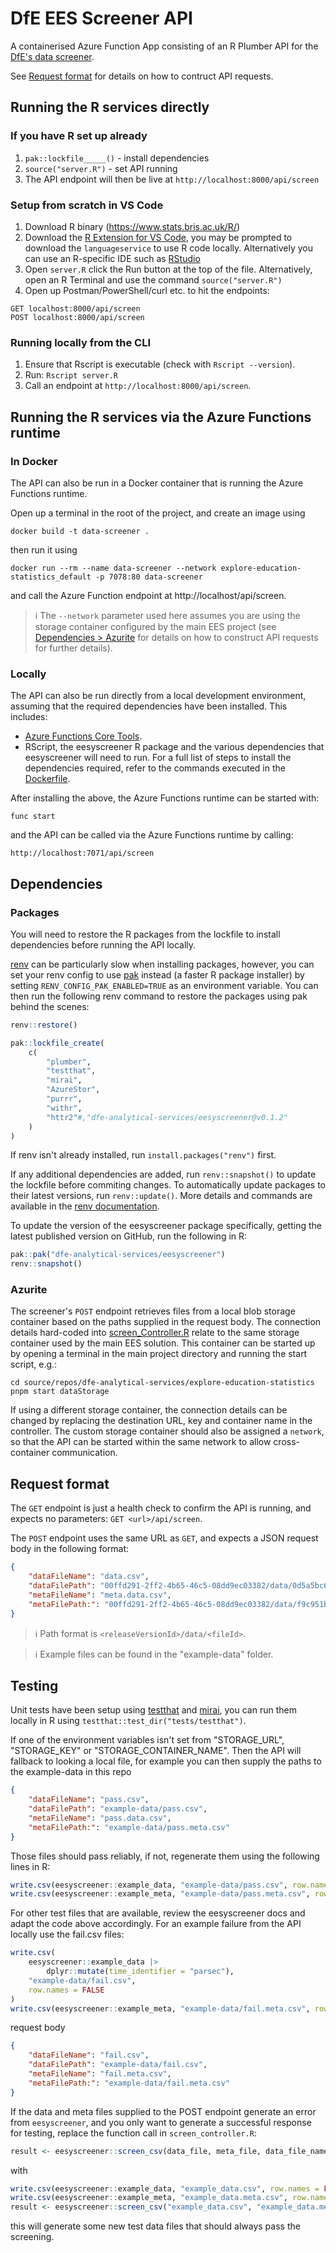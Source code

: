 # DfE EES Screener API

A containerised Azure Function App consisting of an R Plumber API for the [DfE's data screener](https://github.com/dfe-analytical-services/eesyscreener).

See [Request format](#request-format) for details on how to contruct API requests.

## Running the R services directly

### If you have R set up already

1. `pak::lockfile_____()` - install dependencies
2. `source("server.R")` - set API running
3. The API endpoint will then be live at `http://localhost:8000/api/screen`

### Setup from scratch in VS Code

1. Download R binary (https://www.stats.bris.ac.uk/R/)
2. Download the [R Extension for VS Code](https://marketplace.visualstudio.com/items?itemName=REditorSupport.r), you may be prompted to download the `languageservice` to use R code locally. Alternatively you can use an R-specific IDE such as [RStudio](https://posit.co/download/rstudio-desktop/)
3. Open `server.R` click the Run button at the top of the file. Alternatively, open an R Terminal and use the command `source("server.R")`
4. Open up Postman/PowerShell/curl etc. to hit the endpoints:

```
GET localhost:8000/api/screen
POST localhost:8000/api/screen
```

### Running locally from the CLI

1. Ensure that Rscript is executable (check with `Rscript --version`).
2. Run: `Rscript server.R`
3. Call an endpoint at `http://localhost:8000/api/screen`.

## Running the R services via the Azure Functions runtime

### In Docker

The API can also be run in a Docker container that is running the Azure Functions runtime.

Open up a terminal in the root of the project, and create an image using

```
docker build -t data-screener .
```

then run it using

```
docker run --rm --name data-screener --network explore-education-statistics_default -p 7078:80 data-screener
```

and call the Azure Function endpoint at http://localhost/api/screen.

> ℹ️ The `--network` parameter used here assumes you are using the storage container configured by the main EES project (see [Dependencies > Azurite](#azurite) for details on how to construct API requests for further details).

### Locally

The API can also be run directly from a local development environment, assuming that the required dependencies
have been installed. This includes:

- [Azure Functions Core Tools](https://learn.microsoft.com/en-us/azure/azure-functions/functions-run-local?tabs=linux%2Cisolated-process%2Cnode-v4%2Cpython-v2%2Chttp-trigger%2Ccontainer-apps&pivots=programming-language-csharp#install-the-azure-functions-core-tools).
- RScript, the eesyscreener R package and the various dependencies that eesyscreener will need to run.
  For a full list of steps to install the dependencies required, refer to the commands executed in the
  [Dockerfile](./Dockerfile).

After installing the above, the Azure Functions runtime can be started with:

```
func start
```

and the API can be called via the Azure Functions runtime by calling:

```
http://localhost:7071/api/screen
```

## Dependencies

### Packages

You will need to restore the R packages from the lockfile to install dependencies before running the API locally.

[renv](https://rstudio.github.io/renv/index.html) can be particularly slow when installing packages, however, you can set your renv config to use [pak](https://pak.r-lib.org/) instead (a faster R package installer) by setting `RENV_CONFIG_PAK_ENABLED=TRUE` as an environment variable. You can then run the following renv command to restore the packages using pak behind the scenes:

``` r
renv::restore()
```

``` r
pak::lockfile_create(
    c(
        "plumber",
        "testthat",
        "mirai",
        "AzureStor",
        "purrr",
        "withr",
        "httr2"#,"dfe-analytical-services/eesyscreener@v0.1.2"
    )
)
```


If renv isn't already installed, run `install.packages("renv")` first.

If any additional dependencies are added, run `renv::snapshot()` to update the lockfile before commiting changes. To automatically update packages to their latest versions, run `renv::update()`. More details and commands are available in the [renv documentation](https://rstudio.github.io/renv/index.html).

To update the version of the eesyscreener package specifically, getting the latest published version on GitHub, run the following in R:

``` r
pak::pak("dfe-analytical-services/eesyscreener")
renv::snapshot()
```

### Azurite

The screener's `POST` endpoint retrieves files from a local blob storage container based on the paths supplied in the request body. The connection details hard-coded into [screen_Controller.R](./screen_Controller.R) relate to the same storage container used by the main EES solution. This container can be started up by opening a terminal in the main project directory and running the start script, e.g.:

```
cd source/repos/dfe-analytical-services/explore-education-statistics
pnpm start dataStorage
```

If using a different storage container, the connection details can be changed by replacing the destination URL, key and container name in the controller. The custom storage container should also be assigned a `network`, so that the API can be started within the same network to allow cross-container communication.

## Request format

The `GET` endpoint is just a health check to confirm the API is running, and expects no parameters: `GET <url>/api/screen`.

The `POST` endpoint uses the same URL as `GET`, and expects a JSON request body in the following format:

``` json
{
    "dataFileName": "data.csv",
    "dataFilePath": "00ffd291-2ff2-4b65-46c5-08dd9ec03382/data/0d5a5bc6-b12c-4ed4-986e-517679b49f88",
    "metaFileName": "meta.data.csv",
    "metaFilePath:": "00ffd291-2ff2-4b65-46c5-08dd9ec03382/data/f9c951bc-85a0-48ab-a0be-8eab3fc8dcee"
}
```

> ℹ️ Path format is `<releaseVersionId>/data/<fileId>`.

> ℹ️ Example files can be found in the "example-data" folder.

## Testing

Unit tests have been setup using [testthat](https://testthat.r-lib.org/) and [mirai](https://mirai.r-lib.org/index.html), you can run them locally in R using `testthat::test_dir("tests/testthat")`.

If one of the environment variables isn't set from "STORAGE_URL", "STORAGE_KEY" or "STORAGE_CONTAINER_NAME". Then the API will fallback to looking a local file, for example you can then supply the paths to the example-data in this repo

``` json
{
    "dataFileName": "pass.csv",
    "dataFilePath": "example-data/pass.csv",
    "metaFileName": "pass.data.csv",
    "metaFilePath:": "example-data/pass.meta.csv"
}
```

Those files should pass reliably, if not, regenerate them using the following lines in R:

``` r
write.csv(eesyscreener::example_data, "example-data/pass.csv", row.names = FALSE)
write.csv(eesyscreener::example_meta, "example-data/pass.meta.csv", row.names = FALSE)
```

For other test files that are available, review the eesyscreener docs and adapt the code above accordingly. For an example failure from the API locally use the fail.csv files:

``` r
write.csv(
    eesyscreener::example_data |> 
        dplyr::mutate(time_identifier = "parsec"), 
    "example-data/fail.csv", 
    row.names = FALSE
)
write.csv(eesyscreener::example_meta, "example-data/fail.meta.csv", row.names = FALSE)
```

request body
``` json
{
    "dataFileName": "fail.csv",
    "dataFilePath": "example-data/fail.csv",
    "metaFileName": "fail.meta.csv",
    "metaFilePath:": "example-data/fail.meta.csv"
}
```

If the data and meta files supplied to the POST endpoint generate an error from `eesyscreener`, and you only want to generate a successful response for testing, replace the function call in `screen_controller.R`:

``` r
result <- eesyscreener::screen_csv(data_file, meta_file, data_file_name, meta_file_name)
```

with

``` r
write.csv(eesyscreener::example_data, "example_data.csv", row.names = FALSE)
write.csv(eesyscreener::example_meta, "example_data.meta.csv", row.names = FALSE)
result <- eesyscreener::screen_csv("example_data.csv", "example_data.meta.csv")
```

this will generate some new test data files that should always pass the screening.